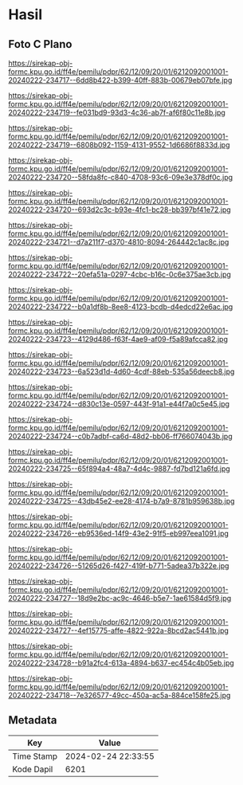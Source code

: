 # Hasil

## Foto C Plano

https://sirekap-obj-formc.kpu.go.id/ff4e/pemilu/pdpr/62/12/09/20/01/6212092001001-20240222-234717--6dd8b422-b399-40ff-883b-00679eb07bfe.jpg

https://sirekap-obj-formc.kpu.go.id/ff4e/pemilu/pdpr/62/12/09/20/01/6212092001001-20240222-234719--fe031bd9-93d3-4c36-ab7f-af6f80c11e8b.jpg

https://sirekap-obj-formc.kpu.go.id/ff4e/pemilu/pdpr/62/12/09/20/01/6212092001001-20240222-234719--6808b092-1159-4131-9552-1d6686f8833d.jpg

https://sirekap-obj-formc.kpu.go.id/ff4e/pemilu/pdpr/62/12/09/20/01/6212092001001-20240222-234720--58fda8fc-c840-4708-93c6-09e3e378df0c.jpg

https://sirekap-obj-formc.kpu.go.id/ff4e/pemilu/pdpr/62/12/09/20/01/6212092001001-20240222-234720--693d2c3c-b93e-4fc1-bc28-bb397bf41e72.jpg

https://sirekap-obj-formc.kpu.go.id/ff4e/pemilu/pdpr/62/12/09/20/01/6212092001001-20240222-234721--d7a211f7-d370-4810-8094-264442c1ac8c.jpg

https://sirekap-obj-formc.kpu.go.id/ff4e/pemilu/pdpr/62/12/09/20/01/6212092001001-20240222-234722--20efa51a-0297-4cbc-b16c-0c6e375ae3cb.jpg

https://sirekap-obj-formc.kpu.go.id/ff4e/pemilu/pdpr/62/12/09/20/01/6212092001001-20240222-234722--b0a1df8b-8ee8-4123-bcdb-d4edcd22e6ac.jpg

https://sirekap-obj-formc.kpu.go.id/ff4e/pemilu/pdpr/62/12/09/20/01/6212092001001-20240222-234723--4129d486-f63f-4ae9-af09-f5a89afcca82.jpg

https://sirekap-obj-formc.kpu.go.id/ff4e/pemilu/pdpr/62/12/09/20/01/6212092001001-20240222-234723--6a523d1d-4d60-4cdf-88eb-535a56deecb8.jpg

https://sirekap-obj-formc.kpu.go.id/ff4e/pemilu/pdpr/62/12/09/20/01/6212092001001-20240222-234724--d830c13e-0597-443f-91a1-e44f7a0c5e45.jpg

https://sirekap-obj-formc.kpu.go.id/ff4e/pemilu/pdpr/62/12/09/20/01/6212092001001-20240222-234724--c0b7adbf-ca6d-48d2-bb06-ff766074043b.jpg

https://sirekap-obj-formc.kpu.go.id/ff4e/pemilu/pdpr/62/12/09/20/01/6212092001001-20240222-234725--65f894a4-48a7-4d4c-9887-fd7bd121a6fd.jpg

https://sirekap-obj-formc.kpu.go.id/ff4e/pemilu/pdpr/62/12/09/20/01/6212092001001-20240222-234725--43db45e2-ee28-4174-b7a9-8781b959638b.jpg

https://sirekap-obj-formc.kpu.go.id/ff4e/pemilu/pdpr/62/12/09/20/01/6212092001001-20240222-234726--eb9536ed-14f9-43e2-91f5-eb997eea1091.jpg

https://sirekap-obj-formc.kpu.go.id/ff4e/pemilu/pdpr/62/12/09/20/01/6212092001001-20240222-234726--51265d26-f427-419f-b771-5adea37b322e.jpg

https://sirekap-obj-formc.kpu.go.id/ff4e/pemilu/pdpr/62/12/09/20/01/6212092001001-20240222-234727--18d9e2bc-ac9c-4646-b5e7-1ae61584d5f9.jpg

https://sirekap-obj-formc.kpu.go.id/ff4e/pemilu/pdpr/62/12/09/20/01/6212092001001-20240222-234727--4ef15775-affe-4822-922a-8bcd2ac5441b.jpg

https://sirekap-obj-formc.kpu.go.id/ff4e/pemilu/pdpr/62/12/09/20/01/6212092001001-20240222-234728--b91a2fc4-613a-4894-b637-ec454c4b05eb.jpg

https://sirekap-obj-formc.kpu.go.id/ff4e/pemilu/pdpr/62/12/09/20/01/6212092001001-20240222-234718--7e326577-49cc-450a-ac5a-884ce158fe25.jpg


## Metadata

| Key        | Value               |
| ---------- | ------------------- |
| Time Stamp | 2024-02-24 22:33:55 |
| Kode Dapil | 6201                |




